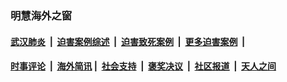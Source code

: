 
### 明慧海外之窗

####  [武汉肺炎](indexes/365.md?t=01181400) &nbsp;|&nbsp;  [迫害案例综述](indexes/328.md?t=01181400) &nbsp;|&nbsp; [迫害致死案例](indexes/277.md?t=01181400)  &nbsp;|&nbsp; [更多迫害案例](indexes/81.md?t=01181400)  &nbsp;|&nbsp; 
####  [时事评论](indexes/251.md?t=01181400) &nbsp;|&nbsp; [海外简讯](indexes/245.md?t=01181400)&nbsp;|&nbsp;  [社会支持](indexes/140.md?t=01181400) &nbsp;|&nbsp; [褒奖决议](indexes/282.md?t=01181400) &nbsp;|&nbsp; [社区报道](indexes/91.md?t=01181400)  &nbsp;|&nbsp; [天人之间](indexes/78.md?t=01181400) 

